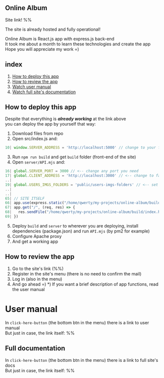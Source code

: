 ## Online Album
Site link! %%

The site is already hosted and fully operational!

Online Album is React.js app with express.js back-end  
It took me about a month to learn these technologies and create the app  
Hope you will appreciate my work =)

## index
1) [How to deploy this app](#how-to-deploy-this-app)
2) [How to review the app](#how-to-review-the-app)
3) [Watch user manual](#user-manual)
4) [Watch full site's documentation](#full-documentation)

## How to deploy this app

Despite that everything is ***already working*** at the link above  
you can deploy the app by yourself that way:

1) Download files from repo
2) Open src/index.js and:
```js
10| window.SERVER_ADDRESS = 'http://localhost:5000' // change to your future site domen (`http://example.com`)
```
3) Run `npm run build` and get `build` folder (front-end of the site)
4) Open `server/API.mjs` and:
```js
16| global.SERVER_PORT = 3000 // <-- change any port you need
17| global.CLIENT_ADDRESS = 'http://localhost:3000' // <-- change to false
..|
19| global.USERS_IMGS_FOLDERS = 'public/users-imgs-folders' // <-- set link to *build/users-imgs-folders*
..|
..|
65| // SITE ITSELF
66| app.use(express.static("/home/qwerty/my-projects/online-album/build")) // <-- set abs path to *build*
67| app.get("/", (req, res) => {
68|   res.sendFile("/home/qwerty/my-projects/online-album/build/index.html") // <-- set abs path to *build/index.html*
69| })
```
5) Deploy `build` and `server` to wherever you are deploying, install dependencies (package.json) and run `API.mjs` (by pm2 for example)
6) Configure Apache proxy
7) And get a working app


## How to review the app

1) Go to the site's link (%%)
2) Register in the site's menu (there is no need to confirm the mail)
3) Log in (also in the menu)
4) And go ahead =)
*) If you want a brief description of app functions, read the user manual


# User manual

In `click-here-button` (the bottom btn in the menu) there is a link to user manual   
But just in case, the link itself: %%


## Full documentation

In `click-here-button` (the bottom btn in the menu) there is a link to full site's docs  
But just in case, the link itself: %%
